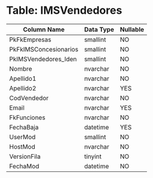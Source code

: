 # Table: IMSVendedores

| Column Name | Data Type | Nullable |
|-------------|-----------|----------|
| PkFkEmpresas | smallint | NO |
| PkFkIMSConcesionarios | smallint | NO |
| PkIMSVendedores_Iden | smallint | NO |
| Nombre | nvarchar | NO |
| Apellido1 | nvarchar | NO |
| Apellido2 | nvarchar | YES |
| CodVendedor | nvarchar | NO |
| Email | nvarchar | YES |
| FkFunciones | nvarchar | NO |
| FechaBaja | datetime | YES |
| UserMod | smallint | NO |
| HostMod | nvarchar | NO |
| VersionFila | tinyint | NO |
| FechaMod | datetime | NO |
